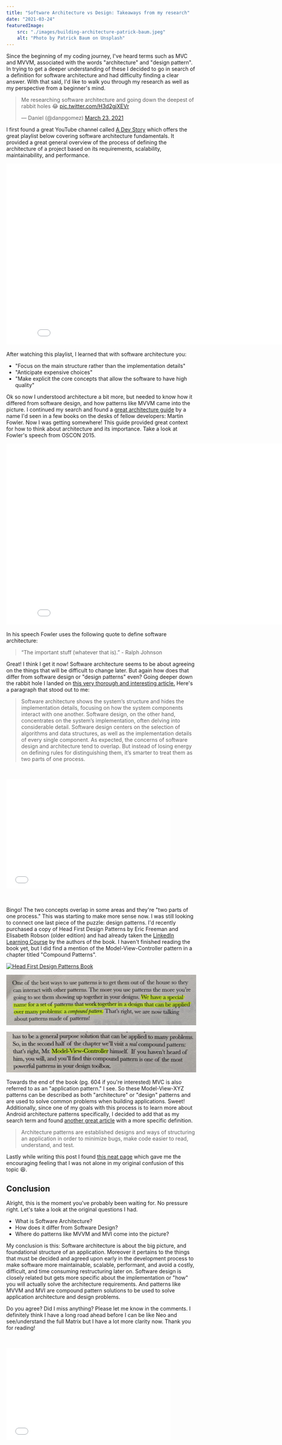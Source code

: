 ```yaml
---
title: "Software Architecture vs Design: Takeaways from my research"
date: "2021-03-24"
featuredImage:
    src: "./images/building-architecture-patrick-baum.jpeg"
    alt: "Photo by Patrick Baum on Unsplash"
---
```


Since the beginning of my coding journey, I've heard terms such as MVC and MVVM, associated with the words "architecture" and "design pattern". In trying to get a deeper understanding of these I decided to go in search of a definition for software architecture and had difficulty finding a clear answer. With that said, I'd like to walk you through my research as well as my perspective from a beginner's mind.

<blockquote class="twitter-tweet"><p lang="en" dir="ltr">Me researching software architecture and going down the deepest of rabbit holes 😂 <a href="https://t.co/H3d2gjXEVr">pic.twitter.com/H3d2gjXEVr</a></p>— Daniel (@danpgomez) <a href="https://twitter.com/danpgomez/status/1374489560164438018?ref_src=twsrc%5Etfw">March 23, 2021</a></blockquote>
<script async src="https://platform.twitter.com/widgets.js" charset="utf-8"></script>

I first found a great YouTube channel called [A Dev Story](https://www.youtube.com/channel/UCGjZSsyZY1hce8SsGV1_IHg) which offers the great playlist below covering software architecture fundamentals. It provided a great general overview of the process of defining the architecture of a project based on its requirements, scalability, maintainability, and performance.

<iframe class="embedly-embed" src="//cdn.embedly.com/widgets/media.html?src=http%3A%2F%2Fwww.youtube.com%2Fembed%2Fvideoseries%3Flist%3DPL4JxLacgYgqTgS8qQPC17fM-NWMTr5GW6&amp;display_name=YouTube&amp;url=https%3A%2F%2Fwww.youtube.com%2Fplaylist%3Flist%3DPL4JxLacgYgqTgS8qQPC17fM-NWMTr5GW6&amp;image=https%3A%2F%2Fi.ytimg.com%2Fvi%2F8UlLgOf20Ho%2Fhqdefault.jpg%3Fsqp%3D-oaymwEWCKgBEF5IWvKriqkDCQgBFQAAiEIYAQ%3D%3D%26rs%3DAOn4CLAofVI40K8LYycCSFEbsb7D2aj64w%26days_since_epoch%3D18710&amp;key=61d05c9d54e8455ea7a9677c366be814&amp;type=text%2Fhtml&amp;schema=youtube" width="853" height="480" scrolling="no" title="YouTube embed" frameborder="0" allow="autoplay; fullscreen" allowfullscreen="true"></iframe>

After watching this playlist, I learned that with software architecture you:

- "Focus on the main structure rather than the implementation details"
- "Anticipate expensive choices"
- "Make explicit the core concepts that allow the software to have high quality"

Ok so now I understood architecture a bit more, but needed to know how it differed from software design, and how patterns like MVVM came into the picture. I continued my search and found a [great architecture guide](https://martinfowler.com/architecture/) by a name I'd seen in a few books on the desks of fellow developers: Martin Fowler. Now I was getting somewhere! This guide provided great context for how to think about architecture and its importance. Take a look at Fowler's speech from OSCON 2015.

<iframe class="embedly-embed" src="//cdn.embedly.com/widgets/media.html?src=https%3A%2F%2Fwww.youtube.com%2Fembed%2FDngAZyWMGR0%3Ffeature%3Doembed&amp;display_name=YouTube&amp;url=https%3A%2F%2Fwww.youtube.com%2Fwatch%3Fv%3DDngAZyWMGR0&amp;image=https%3A%2F%2Fi.ytimg.com%2Fvi%2FDngAZyWMGR0%2Fhqdefault.jpg&amp;key=61d05c9d54e8455ea7a9677c366be814&amp;type=text%2Fhtml&amp;schema=youtube" width="854" height="480" scrolling="no" title="YouTube embed" frameborder="0" allow="autoplay; fullscreen" allowfullscreen="true"></iframe>

In his speech Fowler uses the following quote to define software architecture:

> “The important stuff (whatever that is).” - Ralph Johnson

Great! I think I get it now! Software architecture seems to be about agreeing on the things that will be difficult to change later. But again how does that differ from software design or "design patterns" even? Going deeper down the rabbit hole I landed on [this very thorough and interesting article.](https://medium.com/@concisesoftware/whats-the-difference-between-software-architecture-and-design-b705c2584631) Here's a paragraph that stood out to me:

> Software architecture shows the system’s structure and hides the implementation details, focusing on how the system components interact with one another. Software design, on the other hand, concentrates on the system’s implementation, often delving into considerable detail. Software design centers on the selection of algorithms and data structures, as well as the implementation details of every single component. As expected, the concerns of software design and architecture tend to overlap. But instead of losing energy on defining rules for distinguishing them, it’s smarter to treat them as two parts of one process.

 

<iframe class="embedly-embed" src="//cdn.embedly.com/widgets/media.html?src=https%3A%2F%2Fgiphy.com%2Fembed%2FuPnKU86sFa2fm%2Ftwitter%2Fiframe&amp;display_name=Giphy&amp;url=https%3A%2F%2Fmedia.giphy.com%2Fmedia%2FuPnKU86sFa2fm%2Fgiphy.gif&amp;image=https%3A%2F%2Fi.giphy.com%2Fmedia%2FuPnKU86sFa2fm%2Fgiphy.gif&amp;key=61d05c9d54e8455ea7a9677c366be814&amp;type=text%2Fhtml&amp;schema=giphy&amp;wmode=opaque" width="435" height="290" scrolling="no" title="Giphy embed" frameborder="0" allow="autoplay; fullscreen" allowfullscreen="true"></iframe>

 

Bingo! The two concepts overlap in some areas and they're "two parts of one process." This was starting to make more sense now. I was still looking to connect one last piece of the puzzle: design patterns. I'd recently purchased a copy of Head First Design Patterns by Eric Freeman and Elisabeth Robson (older edition) and had already taken the [LinkedIn Learning Course](https://www.linkedin.com/learning-login/share?forceAccount=false&redirect=https%3A%2F%2Fwww.linkedin.com%2Flearning%2Fprogramming-foundations-design-patterns-2%3Ftrk%3Dshare_ent_url%26shareId%3DXwerVBIxRvOeHsmTM%252B1uKg%253D%253D&account=2138953) by the authors of the book. I haven't finished reading the book yet, but I did find a mention of the Model-View-Controller pattern in a chapter titled "Compound Patterns".

[![Head First Design Patterns Book](https://m.media-amazon.com/images/I/51rmlxN57sL.jpg)](https://www.amazon.com/dp/149207800X?tag=thebarlen-20&linkCode=osi&th=1&psc=1)

![compound-patterns.jpg](./images/compound-patterns.jpeg)

![MVC-pattern-inbook.jpg](./images/MVC-pattern-inbook.jpeg)

Towards the end of the book (pg. 604 if you're interested) MVC is also referred to as an "application pattern." I see. So these Model-View-XYZ patterns can be described as both "architecture" or "design" patterns and are used to solve common problems when building applications. Sweet! Additionally, since one of my goals with this process is to learn more about Android architecture patterns specifically, I decided to add that as my search term and found [another great article](https://thoughtbot.com/blog/android-architecture-comparison-mvp-vs-mvvm) with a more specific definition.

> Architecture patterns are established designs and ways of structuring an application in order to minimize bugs, make code easier to read, understand, and test.

Lastly while writing this post I found [this neat page](https://beza1e1.tuxen.de/definitions_software_architecture.html) which gave me the encouraging feeling that I was not alone in my original confusion of this topic 😆.

## Conclusion

Alright, this is the moment you've probably been waiting for. No pressure right. Let's take a look at the original questions I had.

- What is Software Architecture?
- How does it differ from Software Design?
- Where do patterns like MVVM and MVI come into the picture?

My conclusion is this: Software architecture is about the big picture, and foundational structure of an application. Moreover it pertains to the things that must be decided and agreed upon early in the development process to make software more maintainable, scalable, performant, and avoid a costly, difficult, and time consuming restructuring later on. Software design is closely related but gets more specific about the implementation or "how" you will actually solve the architecture requirements. And patterns like MVVM and MVI are compound pattern solutions to be used to solve application architecture and design problems.

Do you agree? Did I miss anything? Please let me know in the comments. I definitely think I have a long road ahead before I can be like Neo and see/understand the full Matrix but I have a lot more clarity now. Thank you for reading!

 

<iframe class="embedly-embed" src="//cdn.embedly.com/widgets/media.html?src=https%3A%2F%2Fgiphy.com%2Fembed%2FYAEaaxNsUKoNfoQKtm%2Ftwitter%2Fiframe&amp;display_name=Giphy&amp;url=https%3A%2F%2Fmedia.giphy.com%2Fmedia%2FYAEaaxNsUKoNfoQKtm%2Fgiphy.gif&amp;image=https%3A%2F%2Fi.giphy.com%2Fmedia%2FYAEaaxNsUKoNfoQKtm%2Fgiphy.gif&amp;key=61d05c9d54e8455ea7a9677c366be814&amp;type=text%2Fhtml&amp;schema=giphy&amp;wmode=opaque" width="435" height="244" scrolling="no" title="Giphy embed" frameborder="0" allow="autoplay; fullscreen" allowfullscreen="true"></iframe>
